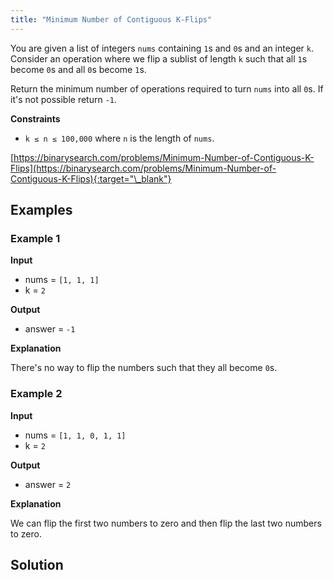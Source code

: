```yaml
---
title: "Minimum Number of Contiguous K-Flips"
---
```


You are given a list of integers `nums` containing `1`s and `0`s and an integer `k`. Consider an operation where we flip a sublist of length `k` such that all `1`s become `0`s and all `0`s become `1`s.

Return the minimum number of operations required to turn `nums` into all `0`s. If it's not possible return `-1`.

**Constraints**

- `k ≤ n ≤ 100,000` where `n` is the length of `nums`.

[https://binarysearch.com/problems/Minimum-Number-of-Contiguous-K-Flips](https://binarysearch.com/problems/Minimum-Number-of-Contiguous-K-Flips){:target="\_blank"}

## Examples

### Example 1

**Input**

- nums = `[1, 1, 1]`
- k = `2`

**Output**

- answer = `-1`

**Explanation**

There's no way to flip the numbers such that they all become `0`s.

### Example 2

**Input**

- nums = `[1, 1, 0, 1, 1]`
- k = `2`

**Output**

- answer = `2`

**Explanation**

We can flip the first two numbers to zero and then flip the last two numbers to zero.

## Solution

<script src="https://gist.github.com/yaeba/16da7be5123724fcf6eccc25581cef5a.js?file=Minimum-Number-of-Contiguous-K-Flips.py"></script>
